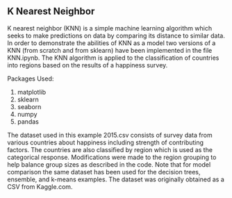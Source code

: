 ## K Nearest Neighbor

K nearest neighbor (KNN) is a simple machine learning algorithm which seeks to make predictions on data by comparing its distance to similar data. In order to demonstrate the abilities of KNN as a model two versions of a KNN (from scratch and from sklearn) have been implemented in the file KNN.ipynb. The KNN algorithm is applied to the classification of countries into regions based on the results of a happiness survey.

Packages Used:
1. matplotlib
2. sklearn
3. seaborn
4. numpy
5. pandas

The dataset used in this example 2015.csv consists of survey data from various countries about happiness including strength of contributing factors. The countries are also classified by region which is used as the categorical response. Modifications were made to the region grouping to help balance group sizes as described in the code. Note that for model comparison the same dataset has been used for the decision trees, ensemble, and k-means examples. The dataset was originally obtained as a CSV from Kaggle.com.
